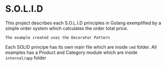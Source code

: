 # S.O.L.I.D
This project describes each S.O.L.I.D principles in Golang exemplified by a simple order system which calculates
the order total price.

``The example created uses the Decorator Pattern``

Each SOLID principe has its own main file which are inside ``cmd`` folder. All examples has a Product and Category module which are inside ``internal/app`` folder
